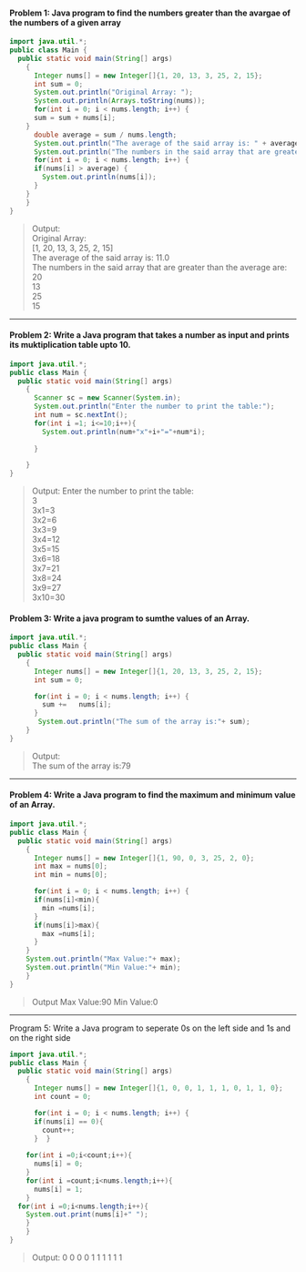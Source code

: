 #### Problem 1: Java program to find the numbers greater than the avargae of the numbers of a given array

```java
import java.util.*;
public class Main {
  public static void main(String[] args) 
    {
      Integer nums[] = new Integer[]{1, 20, 13, 3, 25, 2, 15};
      int sum = 0;
	  System.out.println("Original Array: ");
	  System.out.println(Arrays.toString(nums));
	  for(int i = 0; i < nums.length; i++) {      
      sum = sum + nums[i];
    }
      double average = sum / nums.length;
      System.out.println("The average of the said array is: " + average);
      System.out.println("The numbers in the said array that are greater than the average are: ");
      for(int i = 0; i < nums.length; i++) {
      if(nums[i] > average) {
        System.out.println(nums[i]);
      }
    }
	}
}
```
>Output: <br>
>Original Array: <br>
>[1, 20, 13, 3, 25, 2, 15] <br>
>The average of the said array is: 11.0 <br>
>The numbers in the said array that are greater than the average are:  <br>
>20 <br>
>13 <br>
>25 <br>
>15 <br>

---------------------------------------------------------------------------------------------------------------

#### Problem 2: Write a Java program that takes a number as input and prints its muktiplication table upto 10.

```java
import java.util.*;
public class Main {
  public static void main(String[] args) 
    {
      Scanner sc = new Scanner(System.in);
      System.out.println("Enter the number to print the table:");
      int num = sc.nextInt();
      for(int i =1; i<=10;i++){
        System.out.println(num+"x"+i+"="+num*i);
        
      }

	}
}

```
>Output:
>Enter the number to print the table:<br>
> 3<br>
>3x1=3<br>
>3x2=6<br>
>3x3=9<br>
>3x4=12<br>
>3x5=15<br>
>3x6=18<br>
>3x7=21<br>
>3x8=24<br>
>3x9=27<br>
>3x10=30<br>

#### Problem 3: Write a java program to sumthe values of an Array.
```java
import java.util.*;
public class Main {
  public static void main(String[] args) 
    {
      Integer nums[] = new Integer[]{1, 20, 13, 3, 25, 2, 15};
      int sum = 0;

      for(int i = 0; i < nums.length; i++) {      
        sum +=   nums[i];
      }
       System.out.println("The sum of the array is:"+ sum);
	}
}
```
> Output: <br>
> The sum of the array is:79 <br>
----------------------------------------------------------------------------------
#### Problem 4: Write a Java program to find the maximum and minimum value of an Array.

```java
import java.util.*;
public class Main {
  public static void main(String[] args) 
    {
      Integer nums[] = new Integer[]{1, 90, 0, 3, 25, 2, 0};
      int max = nums[0];
      int min = nums[0];

	  for(int i = 0; i < nums.length; i++) {      
      if(nums[i]<min){
        min =nums[i];
      }
      if(nums[i]>max){
        max =nums[i];
      }
    }
    System.out.println("Max Value:"+ max);
    System.out.println("Min Value:"+ min);
	}
}
```
> Output
> Max Value:90
> Min Value:0

-----------------------------------------------------------------------
Program 5: Write a Java program to seperate 0s on the left side and 1s and on the right side
```java
import java.util.*;
public class Main {
  public static void main(String[] args) 
    {
      Integer nums[] = new Integer[]{1, 0, 0, 1, 1, 1, 0, 1, 1, 0};
      int count = 0;

	  for(int i = 0; i < nums.length; i++) {      
      if(nums[i] == 0){
        count++;
      }  }
    
    for(int i =0;i<count;i++){
      nums[i] = 0;
    }
    for(int i =count;i<nums.length;i++){
      nums[i] = 1;
    }
  for(int i =0;i<nums.length;i++){
    System.out.print(nums[i]+" ");
    }
 	}
}
```
>Output:
>0 0 0 0 1 1 1 1 1 1 



